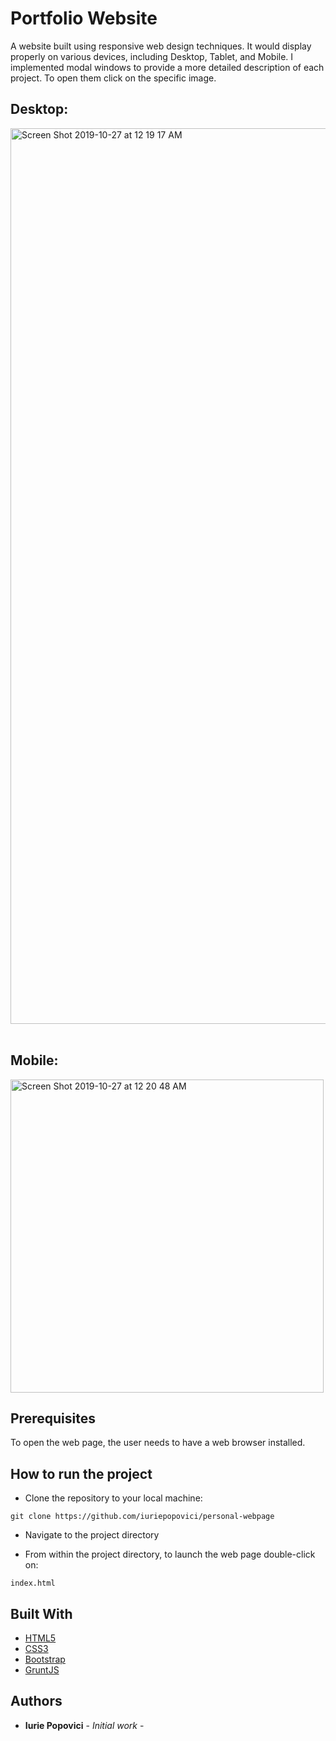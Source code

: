 # Portfolio Website

A website built using responsive web design techniques. It would display properly on various devices, including Desktop, Tablet, and Mobile. I implemented modal windows to provide a more detailed description of each project. To open them click on the specific image.

## Desktop:
<img width="1433" alt="Screen Shot 2019-10-27 at 12 19 17 AM" src="https://user-images.githubusercontent.com/19762832/67630074-b4be8380-f84f-11e9-9a00-2d0fdac4d394.png">

<br />
<br />

## Mobile:
<img width="501" alt="Screen Shot 2019-10-27 at 12 20 48 AM" src="https://user-images.githubusercontent.com/19762832/67630072-aa03ee80-f84f-11e9-8d78-103c45e7124d.png">


## Prerequisites

To open the web page, the user needs to have a web browser installed.

## How to run the project
* Clone the repository to your local machine:

`git clone https://github.com/iuriepopovici/personal-webpage`

* Navigate to the project directory

* From within the project directory, to launch the web page double-click on:

`index.html`
## Built With

* [HTML5](https://developer.mozilla.org/en-US/docs/Web/Guide/HTML/HTML5)
* [CSS3](https://developer.mozilla.org/en-US/docs/Web/CSS/CSS3)
* [Bootstrap](http://getbootstrap.com/)
* [GruntJS](https://gruntjs.com/)

## Authors
* **Iurie Popovici**  - *Initial work* - 
